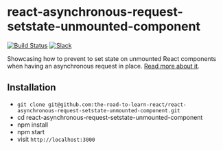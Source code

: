 # react-asynchronous-request-setstate-unmounted-component

[![Build Status](https://travis-ci.org/the-road-to-learn-react/react-asynchronous-request-setstate-unmounted-component.svg?branch=master)](https://travis-ci.org/the-road-to-learn-react/react-asynchronous-request-setstate-unmounted-component) [![Slack](https://slack-the-road-to-learn-react.wieruch.com/badge.svg)](https://slack-the-road-to-learn-react.wieruch.com/)

Showcasing how to prevent to set state on unmounted React components when having an asynchronous request in place. [Read more about it](https://www.robinwieruch.de/react-warning-cant-call-setstate-on-an-unmounted-component).

## Installation

* `git clone git@github.com:the-road-to-learn-react/react-asynchronous-request-setstate-unmounted-component.git`
* cd react-asynchronous-request-setstate-unmounted-component
* npm install
* npm start
* visit `http://localhost:3000`
